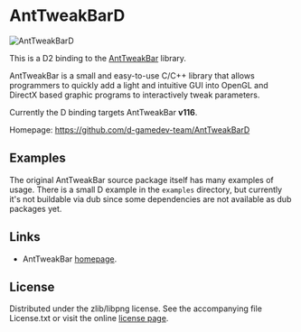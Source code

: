 # AntTweakBarD

![AntTweakBarD](https://raw.github.com/d-gamedev-team/AntTweakBarD/master/screenshots/tweak.png)

This is a D2 binding to the [AntTweakBar](http://anttweakbar.sourceforge.net) library.

AntTweakBar is a small and easy-to-use C/C++ library that allows programmers
to quickly add a light and intuitive GUI into OpenGL and DirectX based
graphic programs to interactively tweak parameters.

Currently the D binding targets AntTweakBar **v116**.

Homepage: https://github.com/d-gamedev-team/AntTweakBarD

## Examples

The original AntTweakBar source package itself has many examples of usage.
There is a small D example in the `examples` directory, but currently it's not
buildable via dub since some dependencies are not available as dub packages yet.

## Links

- AntTweakBar [homepage](http://anttweakbar.sourceforge.net).

## License

Distributed under the zlib/libpng license.
See the accompanying file License.txt or visit the online
[license page](http://anttweakbar.sourceforge.net/doc/tools:anttweakbar:license).
